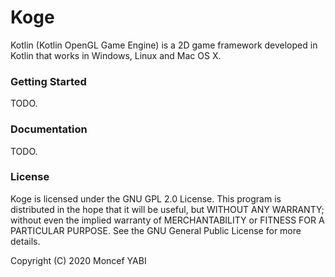 # Koge
Kotlin (Kotlin OpenGL Game Engine) is a 2D game framework developed in Kotlin that works in Windows, Linux and Mac OS X.

### Getting Started 
TODO.
### Documentation
TODO.
### License 
Koge is licensed under the GNU GPL 2.0 License. This program is distributed in the hope that it will be useful, but WITHOUT ANY WARRANTY; without even the implied warranty of MERCHANTABILITY or FITNESS FOR A PARTICULAR PURPOSE. See the GNU General Public License for more details.

Copyright (C) 2020 Moncef YABI